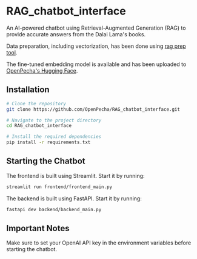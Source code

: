# RAG_chatbot_interface

An AI-powered chatbot using Retrieval-Augmented Generation (RAG) to provide accurate answers from the Dalai Lama's books.

Data preparation, including vectorization, has been done using [rag prep tool](https://github.com/OpenPecha/rag_prep_tool).

The fine-tuned embedding model is available and has been uploaded to [OpenPecha's Hugging Face](https://huggingface.co/openpecha/Finetuned_Alibaba_Large).


## Installation
```bash
# Clone the repository
git clone https://github.com/OpenPecha/RAG_chatbot_interface.git

# Navigate to the project directory
cd RAG_chatbot_interface

# Install the required dependencies
pip install -r requirements.txt
```


## Starting the Chatbot
The frontend is built using Streamlit. Start it by running:

```bash
streamlit run frontend/frontend_main.py
```

The backend is built using FastAPI. Start it by running:
```bash
fastapi dev backend/backend_main.py
```

## Important Notes
Make sure to set your OpenAI API key in the environment variables before starting the chatbot.



